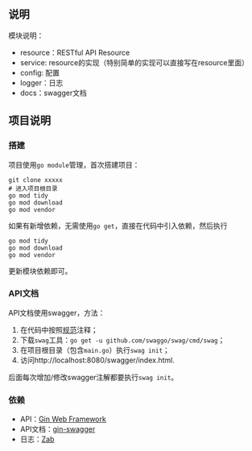 ## 说明

模块说明：

- resource：RESTful API Resource
- service: resource的实现（特别简单的实现可以直接写在resource里面）
- config: 配置
- logger：日志
- docs：swagger文档


## 项目说明

### 搭建 

项目使用`go module`管理，首次搭建项目：

```shell
git clone xxxxx
# 进入项目根目录
go mod tidy
go mod download
go mod vendor
```

如果有新增依赖，无需使用`go get`，直接在代码中引入依赖，然后执行

```
go mod tidy
go mod download
go mod vendor
```

更新模块依赖即可。

### API文档

API文档使用swagger，方法：

1. 在代码中按照[规范](https://swaggo.github.io/swaggo.io/declarative_comments_format/)注释；
2. 下载`swag`工具：`go get -u github.com/swaggo/swag/cmd/swag`；
3. 在项目根目录（包含`main.go`）执行`swag init`；
4. 访问http://localhost:8080/swagger/index.html.

后面每次增加/修改swagger注解都要执行`swag init`。

### 依赖

- API：[Gin Web Framework](https://github.com/gin-gonic/gin)
- API文档：[gin-swagger](https://github.com/swaggo/gin-swagger)
- 日志：[Zab](https://github.com/uber-go/zap)
